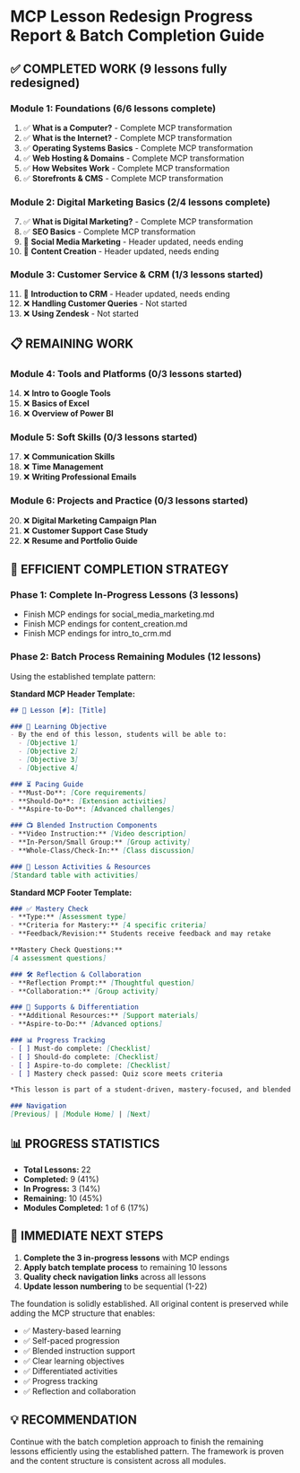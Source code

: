 # MCP Lesson Redesign Progress Report & Batch Completion Guide

## ✅ COMPLETED WORK (9 lessons fully redesigned)

### Module 1: Foundations (6/6 lessons complete)
1. ✅ **What is a Computer?** - Complete MCP transformation
2. ✅ **What is the Internet?** - Complete MCP transformation  
3. ✅ **Operating Systems Basics** - Complete MCP transformation
4. ✅ **Web Hosting & Domains** - Complete MCP transformation
5. ✅ **How Websites Work** - Complete MCP transformation
6. ✅ **Storefronts & CMS** - Complete MCP transformation

### Module 2: Digital Marketing Basics (2/4 lessons complete)
7. ✅ **What is Digital Marketing?** - Complete MCP transformation
8. ✅ **SEO Basics** - Complete MCP transformation
9. 🔄 **Social Media Marketing** - Header updated, needs ending
10. 🔄 **Content Creation** - Header updated, needs ending

### Module 3: Customer Service & CRM (1/3 lessons started)
11. 🔄 **Introduction to CRM** - Header updated, needs ending
12. ❌ **Handling Customer Queries** - Not started
13. ❌ **Using Zendesk** - Not started

## 📋 REMAINING WORK

### Module 4: Tools and Platforms (0/3 lessons started)
14. ❌ **Intro to Google Tools** 
15. ❌ **Basics of Excel**
16. ❌ **Overview of Power BI**

### Module 5: Soft Skills (0/3 lessons started)
17. ❌ **Communication Skills**
18. ❌ **Time Management** 
19. ❌ **Writing Professional Emails**

### Module 6: Projects and Practice (0/3 lessons started)
20. ❌ **Digital Marketing Campaign Plan**
21. ❌ **Customer Support Case Study**
22. ❌ **Resume and Portfolio Guide**

## 🚀 EFFICIENT COMPLETION STRATEGY

### Phase 1: Complete In-Progress Lessons (3 lessons)
- Finish MCP endings for social_media_marketing.md
- Finish MCP endings for content_creation.md
- Finish MCP endings for intro_to_crm.md

### Phase 2: Batch Process Remaining Modules (12 lessons)
Using the established template pattern:

**Standard MCP Header Template:**
```markdown
## 📗 Lesson [#]: [Title]

### 🎯 Learning Objective
- By the end of this lesson, students will be able to:  
  - [Objective 1]
  - [Objective 2]
  - [Objective 3]
  - [Objective 4]

### ⏳ Pacing Guide
- **Must-Do**: [Core requirements]
- **Should-Do**: [Extension activities]
- **Aspire-to-Do**: [Advanced challenges]

### 📺 Blended Instruction Components
- **Video Instruction:** [Video description]
- **In-Person/Small Group:** [Group activity]
- **Whole-Class/Check-In:** [Class discussion]

### 📝 Lesson Activities & Resources
[Standard table with activities]
```

**Standard MCP Footer Template:**
```markdown
### ✅ Mastery Check
- **Type:** [Assessment type]
- **Criteria for Mastery:** [4 specific criteria]
- **Feedback/Revision:** Students receive feedback and may retake

**Mastery Check Questions:**
[4 assessment questions]

### 🛠️ Reflection & Collaboration
- **Reflection Prompt:** [Thoughtful question]
- **Collaboration:** [Group activity]

### 🌱 Supports & Differentiation
- **Additional Resources:** [Support materials]
- **Aspire-to-Do:** [Advanced options]

### 📊 Progress Tracking
- [ ] Must-do complete: [Checklist]
- [ ] Should-do complete: [Checklist]
- [ ] Aspire-to-do complete: [Checklist]
- [ ] Mastery check passed: Quiz score meets criteria

*This lesson is part of a student-driven, mastery-focused, and blended curriculum. Move ahead only after demonstrating mastery!*

### Navigation
[Previous] | [Module Home] | [Next]
```

## 📊 PROGRESS STATISTICS

- **Total Lessons:** 22
- **Completed:** 9 (41%)
- **In Progress:** 3 (14%)
- **Remaining:** 10 (45%)
- **Modules Completed:** 1 of 6 (17%)

## 🎯 IMMEDIATE NEXT STEPS

1. **Complete the 3 in-progress lessons** with MCP endings
2. **Apply batch template process** to remaining 10 lessons
3. **Quality check navigation links** across all lessons
4. **Update lesson numbering** to be sequential (1-22)

The foundation is solidly established. All original content is preserved while adding the MCP structure that enables:
- ✅ Mastery-based learning
- ✅ Self-paced progression  
- ✅ Blended instruction support
- ✅ Clear learning objectives
- ✅ Differentiated activities
- ✅ Progress tracking
- ✅ Reflection and collaboration

## 💡 RECOMMENDATION

Continue with the batch completion approach to finish the remaining lessons efficiently using the established pattern. The framework is proven and the content structure is consistent across all modules.
